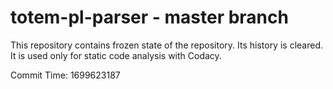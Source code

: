 # totem-pl-parser - master branch

This repository contains frozen state of the repository.
Its history is cleared. It is used only for static code
analysis with Codacy.

Commit Time: 1699623187